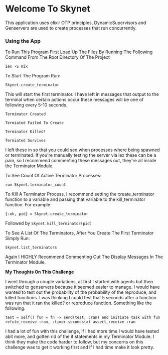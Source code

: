 # Welcome To Skynet

This application uses elixir OTP principles, DynamicSupervisors and Genservers are used to create processes that run concurrently. 

### Using the App
To Run This Program First Load Up The Files By Running The Following Command From The Root Directory Of The Project

`iex -S mix`


To Start The Program Run:

`Skynet.create_terminator`

This will start the first terminator. I have left in messages that output to the terminal when certain actions occur these messages will be one of following every 5-10 seconds.

`Termimator Created`

`Termiated Failed To Create`

`Terminator Killed!`

`Termiated Survives`

I left these in so that you could see when processes where being spawned or terminated. If you're manually testing the server via iex these can be a pain, so I recommend commenting these messages out, they're all inside the Terminator Module. 

To See Count Of Active Terminator Processes: 

`run Skynet.terminator_count`

To Kill A Terminator Process, I recommend setting the create_terminator function to a variable and passing that variable to the kill_terminator function. For example:

`{:ok, pid} = Skynet.create_terminator`

Followed by
`Skynet.kill_terminator(pid)`

To See A List Of The Terminators, After You Create The First Terminator Simply Run:

`Skynet.list_terminators`

Again I HIGHLY Recommend Commenting Out The Display Messages In The Terminator Module.

**My Thoughts On This Challenge**

I went through a couple variations, at first I started with agents but then switched to genservers because it seemed easier to manage. I would have wanted to test out the probability of the probability of the reproduce, and killed functions. I was thinking I could test that 5 seconds after a function was run that it ran the killed? or reproduce function. Something like the following. 

`test = self()
fun = fn -> send(test, :ran) end
 initiate task with fun
refute_receive :ran, :timer.seconds(x)
assert_receive :ran`

I had a lot of fun with this challenge, if I had more time I would have tested abit more, and gotten rid of the if statements in my Terminator Module. I think they make the code harder to follow, but my concerns on this challenge was to get it working first and if I had time make it look pretty. 



